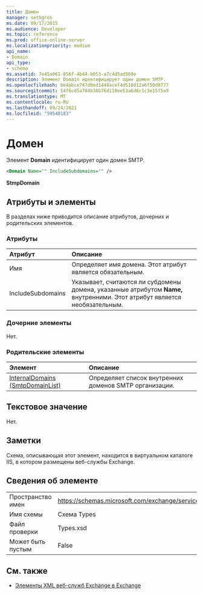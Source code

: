 ```yaml
---
title: Домен
manager: sethgros
ms.date: 09/17/2015
ms.audience: Developer
ms.topic: reference
ms.prod: office-online-server
ms.localizationpriority: medium
api_name:
- Domain
api_type:
- schema
ms.assetid: 7e45a061-856f-4b44-b053-a7c4d5ad569e
description: Элемент Domain идентифицирует один домен SMTP.
ms.openlocfilehash: be4abce747d0ed1448acef4d518d12a6f50d8777
ms.sourcegitcommit: 54f6cd5a704b36b76d110ee53a6d6c1c3e15f5a9
ms.translationtype: MT
ms.contentlocale: ru-RU
ms.lasthandoff: 09/24/2021
ms.locfileid: "59540183"
---
```

# <a name="domain"></a>Домен

Элемент **Domain** идентифицирует один домен SMTP. 
  
```xml
<Domain Name="" IncludeSubdomains="" />
```

 **StmpDomain**
## <a name="attributes-and-elements"></a>Атрибуты и элементы

В разделах ниже приводится описание атрибутов, дочерних и родительских элементов.
  
### <a name="attributes"></a>Атрибуты

|**Атрибут**|**Описание**|
|:-----|:-----|
|Имя  <br/> |Определяет имя домена. Этот атрибут является обязательным.  <br/> |
|IncludeSubdomains  <br/> |Указывает, считаются ли субдомены домена, указанные атрибутом **Name,** внутренними. Этот атрибут является необязательным.  <br/> |
   
### <a name="child-elements"></a>Дочерние элементы

Нет.
  
### <a name="parent-elements"></a>Родительские элементы

|**Элемент**|**Описание**|
|:-----|:-----|
|[InternalDomains (SmtpDomainList)](internaldomains-smtpdomainlist.md) <br/> |Определяет список внутренних доменов SMTP организации.  <br/> |
   
## <a name="text-value"></a>Текстовое значение

Нет.
  
## <a name="remarks"></a>Заметки

Схема, описывающая этот элемент, находится в виртуальном каталоге IIS, в котором размещены веб-службы Exchange.
  
## <a name="element-information"></a>Сведения об элементе

|||
|:-----|:-----|
|Пространство имен  <br/> |https://schemas.microsoft.com/exchange/services/2006/types  <br/> |
|Имя схемы  <br/> |Схема Types  <br/> |
|Файл проверки  <br/> |Types.xsd  <br/> |
|Может быть пустым  <br/> |False  <br/> |
   
## <a name="see-also"></a>См. также

- [Элементы XML веб-служб Exchange в Exchange](ews-xml-elements-in-exchange.md)

